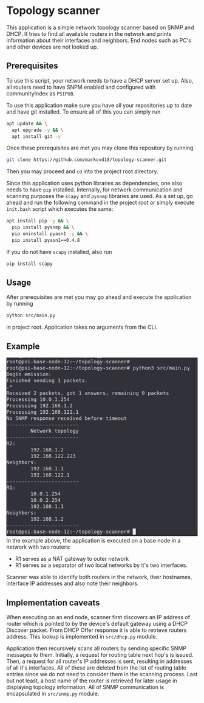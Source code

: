 # Topology scanner

This application is a simple network topology scanner based on SNMP and DHCP. It tries to find all available routers in the network and prints information about their interfaces and neighbors. End nodes such as PC's and other devices are not looked up.

## Prerequisites
To use this script, your network needs to have a DHCP server set up. Also, all routers need to have SNPM enabled and configured with communityIndex as `PSIPUB`.

To use this application make sure you have all your repositories up to date and have git installed. To ensure all of this you can simply run

```bash
apt update && \
  apt upgrade -y && \
  apt install git -y
```

Once these prerequisites are met you may clone this repository by running
```bash
git clone https://github.com/markovd18/topology-scanner.git
```
Then you may proceed and `cd` into the project root directory.

Since this application uses python libraries as dependencies, one also needs to have `pip` installed. Internally, for network communication and scanning purposes the `scapy` and `pysnmp` libraries are used. As a set up, go ahead and run the following command in the project root or simply execute `init.bash` script which executes the same:

```bash
apt install pip -y && \
  pip install pysnmp && \
  pip uninstall pyasn1 -y && \
  pip install pyasn1==0.4.8
```
If you do not have `scapy` installed, also run
```bash
pip install scapy
```

## Usage
After prerequisites are met you may go ahead and execute the application by running 
```bash
python src/main.py
```
in project root. Application takes no arguments from the CLI.

## Example
![Example of Topology scanner execution output](doc/example.png)
In the example above, the application is executed on a base node in a network with two routers:
- R1 serves as a NAT gateway to outer network
- R1 serves as a separator of two local networks by it's two interfaces.
  
Scanner was able to identify both routers in the network, their hostnames, interface IP addresses and also note their neighbors.

## Implementation caveats
When executing on an end node, scanner first discovers an IP address of router which is pointed to by the device's default gateway using a DHCP Discover packet. From DHCP Offer response it is able to retrieve routers address. This lookup is implemented in `src/dhcp.py` module.

Application then recursively scans all routers by sending specific SNMP messages to them. Initially, a request for routing table next hop's is issued. Then, a request for all router's IP addresses is sent, resulting in addresses of all it's interfaces. All of these are deleted from the list of routing table entries since we do not need to consider them in the scanning process. Last but not least, a host name of the router is retrieved for later usage in displaying topology information. All of SNMP communication is encapsulated in `src/snmp.py` module.